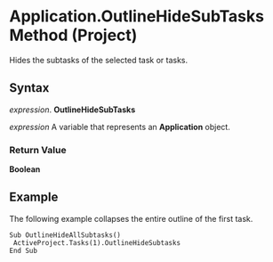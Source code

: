 
# Application.OutlineHideSubTasks Method (Project)

Hides the subtasks of the selected task or tasks.


## Syntax

 _expression_. **OutlineHideSubTasks**

 _expression_ A variable that represents an **Application** object.


### Return Value

 **Boolean**


## Example

The following example collapses the entire outline of the first task.


```
Sub OutlineHideAllSubtasks() 
 ActiveProject.Tasks(1).OutlineHideSubtasks 
End Sub
```

